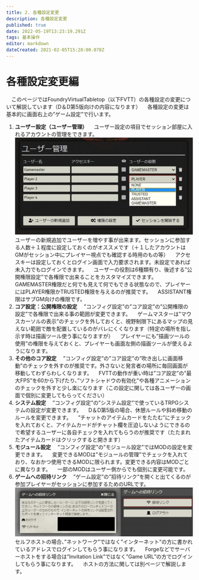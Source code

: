 ```yaml
---
title: 2. 各種設定変更
description: 各種設定変更
published: true
date: 2022-05-19T13:23:19.291Z
tags: 基本操作
editor: markdown
dateCreated: 2021-02-05T15:28:00.078Z
---
```


# 各種設定変更編
　このページではFoundryVirtualTabletop（以下FVTT）の各種設定の変更について解説しています（D＆D第5版向けの内容になります）
　各種設定の変更は基本的に画面右上の”ゲーム設定”で行います。
01. **ユーザー設定（ユーザー管理）**
　ユーザー設定の項目でセッション部屋に入れるアカウントの管理をできます。
![ユーザー設定（ユーザー管理）.jpg](/images/japanese-community/ユーザー設定（ユーザー管理）.jpg)
　ユーザーの新規追加でユーザーを増やす事が出来ます。セッションに参加する人数＋１程度に設定しておくのがオススメです（＋１したアカウントはGMがセッション中にプレイヤー視点でも確認する時用のもの等）
　アクセスキーは設定しておくとログイン画面で入力要求されます。未設定であれば未入力でもログインできます。
　ユーザーの役割は6種類有り、後述する”公開権限設定”で各権限で出来ることをカスタマイズできます。GAMEMASTER権限だと何でも見えて何でもできる状態なので、プレイヤーにはPLAYER権限かTRUSTED権限を与えるのが推奨です。
　ASSISTANT権限はサブGM向けの権限です。
02. **コア設定：公開権限の設定**
　”コンフィグ設定”の”コア設定”の”公開権限の設定”で各権限で出来る事の範囲が変更できます。
　ゲームマスターは”マウスカーソルの表示”のチェックを外しておくと、視野制限下にあるマップの見えない範囲で敵を配置しているのがバレにくくなります（特定の場所を指し示す時は描画ツール使う事になりますが）
　プレイヤーにも”描画ツールの使用”の権限を与えておくと、プレイヤーも画面左側の描画ツールが使えるようになります。
03. **その他のコア設定**
　”コンフィグ設定”の”コア設定”の”吹き出しに画面移動”のチェックを外すのが推奨です。外さないと発言者の場所に毎回画面が移動してわずらわしくなります。
　FVTTの動作が重い時は”コア設定”の”最大FPS”を60から下げたり、”ソフトシャドウの有効化”や各種アニメーションのチェックを外すと少し楽になります（この設定に関しては各ユーザーの画面で個別に変更してもらってください）
04. **システム設定**
　”コンフィグ設定”の”システム設定”で使っているTRPGシステムの設定が変更できます。
　D＆D第5版の場合、休憩ルールや斜め移動のルールを変更できます。
　”チャットのアイテムカードをたたむ”にチェックを入れておくと、アイテムカードがチャット欄を圧迫しないようにできるので希望するユーザーに各自チェックを入れてもらうのが推奨です（たたまれたアイテムカードはクリックすると開きます）
05. **モジュール設定**
　”コンフィグ設定”の”モジュール設定”ではMODの設定を変更できます。
　変更できるMODは”モジュールの管理”でチェックを入れており、なおかつ使用できるMODに限られます。変更できる内容はMODごとに異なります。
　一部のMODはユーザー側からでも個別に変更可能です。
06. **ゲームへの招待リンク**
　”ゲーム設定”の”招待リンク”を開くと出てくるのが参加プレイヤーがセッションに参加するためのURLです。
![ゲームへの招待リンク.jpg](/images/japanese-community/ゲームへの招待リンク.jpg)
　セルフホストの場合、”ネットワーク”ではなく”インターネット”の方に書かれているアドレスでログインしてもらう事になります。
　Forgeなどでサーバーホストをする場合は”Invitation Link”ではなく”Game URL”の方でログインしてもらう事になります。
　ホストの方法に関しては別ページで解説します。
